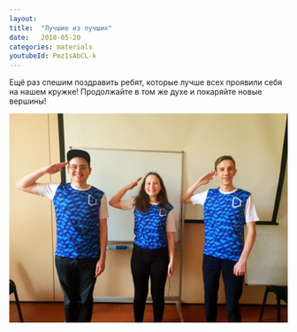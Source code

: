 ```yaml
---
layout: 
title:  "Лучшие из лучших"
date:   2018-05-20
categories: materials 
youtubeId: Pmz1sAbCL-k
---
```


Ещё раз спешим поздравить ребят, которые лучше всех проявили себя на нашем кружке! Продолжайте в том же духе и покаряйте новые вершины!

![alt text](eaHJmmVqOiI.jpg "Best of the best")
